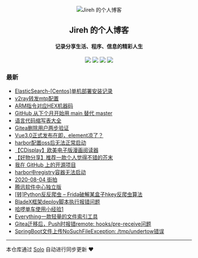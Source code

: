 <p align="center"><img alt="Jireh 的个人博客" src="https://img.hacpai.com/avatar/1532946657098_1532946825204.jpeg"></p><h2 align="center">
Jireh 的个人博客
</h2>

<h4 align="center">记录分享生活、程序、信息的精彩人生</h4>
<p align="center"><a title="Jireh 的个人博客" target="_blank" href="https://github.com/lastle/solo-blog"><img src="https://img.shields.io/github/last-commit/lastle/solo-blog.svg?style=flat-square&color=FF9900"></a>
<a title="GitHub repo size in bytes" target="_blank" href="https://github.com/lastle/solo-blog"><img src="https://img.shields.io/github/repo-size/lastle/solo-blog.svg?style=flat-square"></a>
<a title="Solo Version" target="_blank" href="https://github.com/88250/solo/releases"><img src="https://img.shields.io/badge/solo-4.3.1-f1e05a.svg?style=flat-square&color=blueviolet"></a>
<a title="Hits" target="_blank" href="https://github.com/88250/hits"><img src="https://hits.b3log.org/lastle/solo-blog.svg"></a></p>

### 最新

* [ElasticSearch-[Centos]单机部署安装记录](https://www.lyile.cn/articles/2020/09/28/1601277968113.html)
* [v2ray转发mtp配置](https://www.lyile.cn/articles/2020/09/27/1601168576136.html)
* [ARM指令对应HEX机器码](https://www.lyile.cn/articles/2020/09/26/1601100000721.html)
* [GitHub 从下个月开始用 main 替代 master](https://www.lyile.cn/articles/2020/09/21/1600653684952.html)
* [语言代码缩写表大全](https://www.lyile.cn/articles/2020/09/21/1600650159784.html)
* [Gitea删除用户两步验证](https://www.lyile.cn/articles/2020/09/18/1600413368833.html)
* [Vue3.0正式发布在即，element凉了？](https://www.lyile.cn/articles/2020/09/16/1600226604837.html)
* [harbor配置oss后无法正常启动](https://www.lyile.cn/articles/2020/08/27/1598499221475.html)
* [【CDisplay】欧美电子版漫画阅读器](https://www.lyile.cn/articles/2020/08/24/1598238224421.html)
* [【好物分享】推荐一款个人觉得不错的芥末](https://www.lyile.cn/articles/2020/08/13/1597308272278.html)
* [我在 GitHub 上的开源项目](https://www.lyile.cn/my-github-repos)
* [harbor中registry容器无法启动](https://www.lyile.cn/articles/2020/08/08/1596850536051.html)
* [2020-08-04 街拍](https://www.lyile.cn/articles/2020/08/05/1596620318994.html)
* [腾讯软件中心独立版](https://www.lyile.cn/articles/2020/08/04/1596544198054.html)
* [[转]Python反反爬虫 – Frida破解某盒子hkey反爬虫算法](https://www.lyile.cn/articles/2020/07/30/1596118953825.html)
* [BladeX框架deploy脚本执行报错问题](https://www.lyile.cn/articles/2020/07/28/1595919718622.html)
* [哈啰单车使用小经验1](https://www.lyile.cn/articles/2020/07/27/1595850910345.html)
* [Everything一款轻量的文件索引工具](https://www.lyile.cn/articles/2020/07/06/1594024917042.html)
* [Gitea迁移后，Push时报错remote: hooks/pre-receive问题](https://www.lyile.cn/articles/2020/06/29/1593421949680.html)
* [SpringBoot文件上传NoSuchFileException: /tmp/undertow错误](https://www.lyile.cn/articles/2020/06/13/1592016051139.html)



---

本仓库通过 [Solo](https://github.com/88250/solo) 自动进行同步更新 ❤️ 